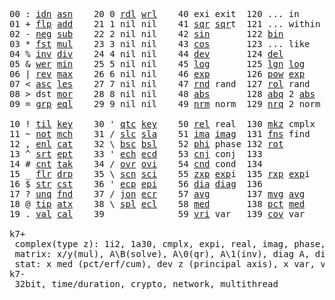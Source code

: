 <pre>
00 : <a href="../../blob/master/k.go#L692">idn</a> <a href="../../blob/master/k.go#L3740">asn</a>    20 0 <a href="../../blob/master/k.go#L3469">rdl</a> <a href="../../blob/master/k.go#L3473">wrl</a>    40 exi exit  120 ... in       60 <a href="../../blob/master/k.go#L4018">prm</a>  140
01 + <a href="../../blob/master/k.go#L693">flp</a> <a href="../../blob/master/k.go#L1877">add</a>    21 1 nil nil    41 <a href="../../blob/master/k.go#L1683">sqr</a> <a href="../../blob/master/k.go#L1683">sqr</a>t  121 ... within   61      141
02 - <a href="../../blob/master/k.go#L791">neg</a> <a href="../../blob/master/k.go#L1878">sub</a>    22 2 nil nil    42 <a href="../../blob/master/k.go#L1686">sin</a>       122 <a href="../../blob/master/k.go#L3642">bin</a>          62      142
03 * <a href="../../blob/master/k.go#L794">fst</a> <a href="../../blob/master/k.go#L1879">mul</a>    23 3 nil nil    43 <a href="../../blob/master/k.go#L1689">cos</a>       123 ... like     63      143
04 % <a href="../../blob/master/k.go#L835">inv</a> <a href="../../blob/master/k.go#L1880">div</a>    24 4 nil nil    44 <a href="../../blob/master/k.go#L4615">dev</a>       124 <a href="../../blob/master/k.go#L3985">del</a>          64      144
05 & <a href="../../blob/master/k.go#L838">wer</a> <a href="../../blob/master/k.go#L1881">min</a>    25 5 nil nil    45 <a href="../../blob/master/k.go#L1707">log</a>       125 <a href="../../blob/master/k.go#L1886">lgn</a> <a href="../../blob/master/k.go#L1707">log</a>      65      145
06 | <a href="../../blob/master/k.go#L862">rev</a> <a href="../../blob/master/k.go#L1882">max</a>    26 6 nil nil    46 <a href="../../blob/master/k.go#L1710">exp</a>       126 <a href="../../blob/master/k.go#L1889">pow</a> <a href="../../blob/master/k.go#L1710">exp</a>      66      146
07 < <a href="../../blob/master/k.go#L893">asc</a> <a href="../../blob/master/k.go#L1883">les</a>    27 7 nil nil    47 <a href="../../blob/master/k.go#L4104">rnd</a> rand  127 <a href="../../blob/master/k.go#L4055">rol</a> rand     67      147
08 > dst <a href="../../blob/master/k.go#L1884">mor</a>    28 8 nil nil    48 <a href="../../blob/master/k.go#L1692">abs</a>       128 <a href="../../blob/master/k.go#L1700">abq</a> 2 <a href="../../blob/master/k.go#L1692">abs</a>    68      148
09 = <a href="../../blob/master/k.go#L909">grp</a> <a href="../../blob/master/k.go#L1885">eql</a>    29 9 nil nil    49 <a href="../../blob/master/k.go#L4192">nrm</a> norm  129 <a href="../../blob/master/k.go#L4193">nrq</a> 2 norm   69      149
                                                                          
10 ! <a href="../../blob/master/k.go#L942">til</a> <a href="../../blob/master/k.go#L1930">key</a>    30 ' <a href="../../blob/master/k.go#L3046">qtc</a> <a href="../../blob/master/k.go#L1930">key</a>    50 <a href="../../blob/master/k.go#L1713">rel</a> real  130 <a href="../../blob/master/k.go#L4538">mkz</a> cmplx    70      150
11 ~ <a href="../../blob/master/k.go#L1003">not</a> <a href="../../blob/master/k.go#L1964">mch</a>    31 / <a href="../../blob/master/k.go#L3047">slc</a> <a href="../../blob/master/k.go#L3044">sla</a>    51 <a href="../../blob/master/k.go#L1714">ima</a> <a href="../../blob/master/k.go#L1714">ima</a>g  131 <a href="../../blob/master/k.go#L2440">fns</a> find     71      151
12 , <a href="../../blob/master/k.go#L1022">enl</a> <a href="../../blob/master/k.go#L2009">cat</a>    32 \ <a href="../../blob/master/k.go#L3048">bsc</a> <a href="../../blob/master/k.go#L3045">bsl</a>    52 <a href="../../blob/master/k.go#L1715">phi</a> phase 132 <a href="../../blob/master/k.go#L2210">rot</a>          72      152
13 ^ <a href="../../blob/master/k.go#L1040">srt</a> <a href="../../blob/master/k.go#L2117">ept</a>    33 ' <a href="../../blob/master/k.go#L3055">ech</a> <a href="../../blob/master/k.go#L3081">ecd</a>    53 <a href="../../blob/master/k.go#L1743">cnj</a> conj  133              73      153
14 # <a href="../../blob/master/k.go#L1041">cnt</a> <a href="../../blob/master/k.go#L2143">tak</a>    34 / <a href="../../blob/master/k.go#L3178">ovr</a> <a href="../../blob/master/k.go#L3319">ovi</a>    54 <a href="../../blob/master/k.go#L4372">cnd</a> cond  134              74      154
15 _ <a href="../../blob/master/k.go#L1049">flr</a> <a href="../../blob/master/k.go#L2211">drp</a>    35 \ <a href="../../blob/master/k.go#L3240">scn</a> <a href="../../blob/master/k.go#L3352">sci</a>    55 <a href="../../blob/master/k.go#L1801">zxp</a> <a href="../../blob/master/k.go#L1710">exp</a>i  135 <a href="../../blob/master/k.go#L1764">rxp</a> <a href="../../blob/master/k.go#L1710">exp</a>i     75      155
16 $ <a href="../../blob/master/k.go#L1058">str</a> <a href="../../blob/master/k.go#L2315">cst</a>    36 ' <a href="../../blob/master/k.go#L3101">ecp</a> <a href="../../blob/master/k.go#L3130">epi</a>    56 <a href="../../blob/master/k.go#L978">dia</a> <a href="../../blob/master/k.go#L978">dia</a>g  136              76      156
17 ? <a href="../../blob/master/k.go#L1124">unq</a> <a href="../../blob/master/k.go#L2407">fnd</a>    37 / <a href="../../blob/master/k.go#L3591">jon</a> <a href="../../blob/master/k.go#L3150">ecr</a>    57 <a href="../../blob/master/k.go#L4710">avg</a>       137 <a href="../../blob/master/k.go#L4741">mvg</a> <a href="../../blob/master/k.go#L4710">avg</a>      77      157
18 @ <a href="../../blob/master/k.go#L1156">tip</a> <a href="../../blob/master/k.go#L2472">atx</a>    38 \ <a href="../../blob/master/k.go#L3558">spl</a> <a href="../../blob/master/k.go#L3164">ecl</a>    58 <a href="../../blob/master/k.go#L4846">med</a>       138 <a href="../../blob/master/k.go#L4858">pct</a> <a href="../../blob/master/k.go#L4846">med</a>      78      158
19 . <a href="../../blob/master/k.go#L1166">val</a> <a href="../../blob/master/k.go#L2898">cal</a>    39              59 <a href="../../blob/master/k.go#L4641">vri</a> var   139 <a href="../../blob/master/k.go#L4662">cov</a> var      79      15

k7+
 complex(type z): 1i2, 1a30, cmplx, expi, real, imag, phase, conj, rand 3i(binormal)
 matrix: x/y(mul), A\B(solve), A\0(qr), A\1(inv), diag A, diag v, norm, cond
 stat: x med (pct/erf/cum), dev z (principal axis), x var, var z (cov), x avg (cum/win/exp)
k7-
 32bit, time/duration, crypto, network, multithread

</pre>